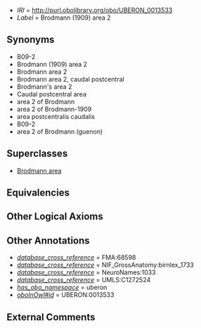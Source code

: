  * *IRI* = http://purl.obolibrary.org/obo/UBERON_0013533
 * *Label* = Brodmann (1909) area 2

## Synonyms

 * B09-2
 * Brodmann (1909) area 2
 * Brodmann area 2
 * Brodmann area 2, caudal postcentral
 * Brodmann's area 2
 * Caudal postcentral area
 * area 2 of Brodmann
 * area 2 of Brodmann-1909
 * area postcentralis caudalis
 * B09-2
 * area 2 of Brodmann (guenon)

## Superclasses

 * [Brodmann area](../../UBERON/29/UBERON_0013529.md)

## Equivalencies


## Other Logical Axioms


## Other Annotations

 * *[database_cross_reference](../../ef/oboInOwl#hasDbXref.md)* = FMA:68598
 * *[database_cross_reference](../../ef/oboInOwl#hasDbXref.md)* = NIF_GrossAnatomy:birnlex_1733
 * *[database_cross_reference](../../ef/oboInOwl#hasDbXref.md)* = NeuroNames:1033
 * *[database_cross_reference](../../ef/oboInOwl#hasDbXref.md)* = UMLS:C1272524
 * *[has_obo_namespace](../../ce/oboInOwl#hasOBONamespace.md)* = uberon
 * *[oboInOwl#id](../../id/oboInOwl#id.md)* = UBERON:0013533

## External Comments

